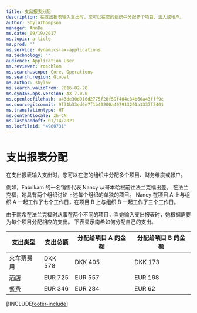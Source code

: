 ```yaml
---
title: 支出报表分配
description: 在支出报表输入支出时，您可以在您的组织中分配多个项目、法人或帐户。
author: ShylaThompson
manager: AnnBe
ms.date: 09/19/2017
ms.topic: article
ms.prod: ''
ms.service: dynamics-ax-applications
ms.technology: ''
audience: Application User
ms.reviewer: roschlom
ms.search.scope: Core, Operations
ms.search.region: Global
ms.author: shylaw
ms.search.validFrom: 2016-02-28
ms.dyn365.ops.version: AX 7.0.0
ms.openlocfilehash: a43de30d916d2775f28f59f404c34b60a43fff9c
ms.sourcegitcommit: 9f31b33ed6e7f1b49200a407913201a1337f3401
ms.translationtype: HT
ms.contentlocale: zh-CN
ms.lasthandoff: 01/14/2021
ms.locfileid: "4960731"
---
```

# <a name="expense-report-distributions"></a>支出报表分配

在支出报表输入支出时，您可以在您的组织中分配多个项目、财务维度或帐户。

例如，Fabrikam 的一名销售代表 Nancy 从哥本哈根前往法兰克福出差。 在法兰克福，她具有两个组织讨论上述每个组织的单独的项目。 Nancy 在项目 A 上与组织 A 一起工作了七个工作日，在项目 B 上与组织 B 一起工作了三个工作日。

由于南希在法兰克福时从事在两个不同的项目，当她输入支出报表时，她根据需要为每个项目分配相应的支出。 下表显示南希如何分配自己的支出。


| 支出类型 | 支出总额|分配给项目 A 的金额| 分配给项目 B 的金额 |
|--------------|---------------------|-------------------------------|---------------------------------|
|火车票费用   |DKK 578              |DKK 405                        |DKK 173                          |
|酒店         |EUR 725              |EUR 557                        |EUR 168                          |
|餐费         |EUR 346              |EUR 284                        |EUR 62                           |



[!INCLUDE[footer-include](../includes/footer-banner.md)]